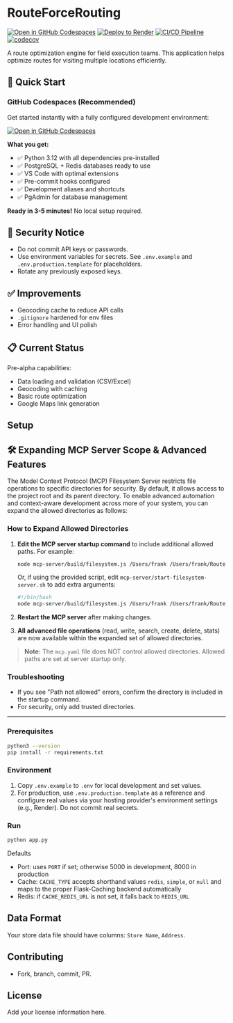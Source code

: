 # RouteForceRouting

[![Open in GitHub Codespaces](https://img.shields.io/badge/Open%20in-Codespaces-blue?logo=github)](https://github.com/codespaces/new?hide_repo_select=true&ref=main&repo=ApacheEcho/RouteForceRouting)
[![Deploy to Render](https://img.shields.io/badge/Deploy%20to-Render-46e3b7.svg)](https://render.com/deploy?repo=https://github.com/ApacheEcho/RouteForceRouting)
[![CI/CD Pipeline](https://github.com/ApacheEcho/RouteForceRouting/workflows/RouteForce%20CI%2FCD%20Pipeline/badge.svg)](https://github.com/ApacheEcho/RouteForceRouting/actions)
[![codecov](https://codecov.io/gh/ApacheEcho/RouteForceRouting/branch/main/graph/badge.svg)](https://codecov.io/gh/ApacheEcho/RouteForceRouting)

A route optimization engine for field execution teams. This application helps optimize routes for visiting multiple locations efficiently.

## 🚀 Quick Start

### GitHub Codespaces (Recommended)
Get started instantly with a fully configured development environment:

[![Open in GitHub Codespaces](https://img.shields.io/badge/Open%20in-Codespaces-blue?logo=github&style=for-the-badge)](https://github.com/codespaces/new?hide_repo_select=true&ref=main&repo=ApacheEcho/RouteForceRouting)

**What you get:**
- ✅ Python 3.12 with all dependencies pre-installed
- ✅ PostgreSQL + Redis databases ready to use
- ✅ VS Code with optimal extensions
- ✅ Pre-commit hooks configured
- ✅ Development aliases and shortcuts
- ✅ PgAdmin for database management

**Ready in 3-5 minutes!** No local setup required.

## 🚨 Security Notice

- Do not commit API keys or passwords.
- Use environment variables for secrets. See `.env.example` and `.env.production.template` for placeholders.
- Rotate any previously exposed keys.

## ✅ Improvements

- Geocoding cache to reduce API calls
- `.gitignore` hardened for env files
- Error handling and UI polish

## 📋 Current Status

Pre-alpha capabilities:
- Data loading and validation (CSV/Excel)
- Geocoding with caching
- Basic route optimization
- Google Maps link generation

## Setup
## 🛠️ Expanding MCP Server Scope & Advanced Features

The Model Context Protocol (MCP) Filesystem Server restricts file operations to specific directories for security. By default, it allows access to the project root and its parent directory. To enable advanced automation and context-aware development across more of your system, you can expand the allowed directories as follows:

### How to Expand Allowed Directories

1. **Edit the MCP server startup command** to include additional allowed paths. For example:

	```bash
	node mcp-server/build/filesystem.js /Users/frank /Users/frank/RouteForceRouting /any/other/path
	```

	Or, if using the provided script, edit `mcp-server/start-filesystem-server.sh` to add extra arguments:

	```bash
	#!/bin/bash
	node mcp-server/build/filesystem.js /Users/frank /Users/frank/RouteForceRouting
	```

2. **Restart the MCP server** after making changes.

3. **All advanced file operations** (read, write, search, create, delete, stats) are now available within the expanded set of allowed directories.

> **Note:** The `mcp.yaml` file does NOT control allowed directories. Allowed paths are set at server startup only.

### Troubleshooting

- If you see "Path not allowed" errors, confirm the directory is included in the startup command.
- For security, only add trusted directories.

---

### Prerequisites

```bash
python3 --version
pip install -r requirements.txt
```

### Environment

1. Copy `.env.example` to `.env` for local development and set values.
2. For production, use `.env.production.template` as a reference and configure real values via your hosting provider's environment settings (e.g., Render). Do not commit real secrets.

### Run

```bash
python app.py
```

Defaults
- Port: uses `PORT` if set; otherwise 5000 in development, 8000 in production
- Cache: `CACHE_TYPE` accepts shorthand values `redis`, `simple`, or `null` and maps to the proper Flask-Caching backend automatically
- Redis: if `CACHE_REDIS_URL` is not set, it falls back to `REDIS_URL`

## Data Format

Your store data file should have columns: `Store Name`, `Address`.

## Contributing

- Fork, branch, commit, PR.

## License

Add your license information here.
